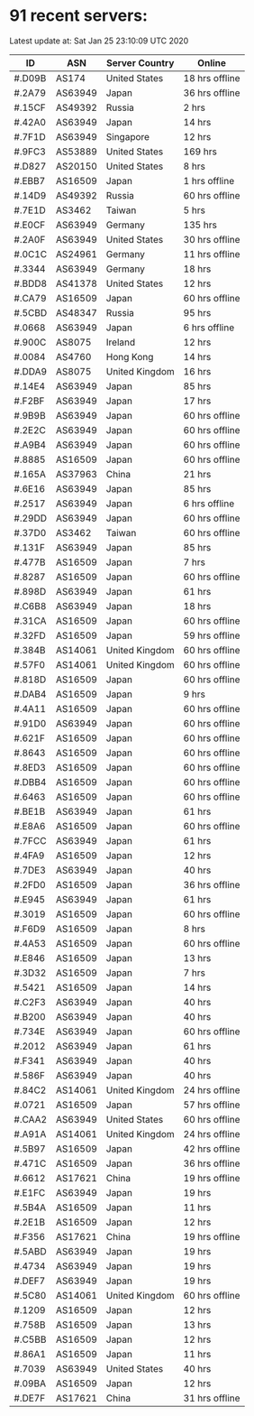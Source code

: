 # 91 recent servers:

Latest update at: Sat Jan 25 23:10:09 UTC 2020

| ID | ASN | Server Country | Online |
| -- | --- | -------------- | ------ |
| #.D09B | AS174 | United States | 18 hrs offline |
| #.2A79 | AS63949 | Japan | 36 hrs offline |
| #.15CF | AS49392 | Russia | 2 hrs |
| #.42A0 | AS63949 | Japan | 14 hrs |
| #.7F1D | AS63949 | Singapore | 12 hrs |
| #.9FC3 | AS53889 | United States | 169 hrs |
| #.D827 | AS20150 | United States | 8 hrs |
| #.EBB7 | AS16509 | Japan | 1 hrs offline |
| #.14D9 | AS49392 | Russia | 60 hrs offline |
| #.7E1D | AS3462 | Taiwan | 5 hrs |
| #.E0CF | AS63949 | Germany | 135 hrs |
| #.2A0F | AS63949 | United States | 30 hrs offline |
| #.0C1C | AS24961 | Germany | 11 hrs offline |
| #.3344 | AS63949 | Germany | 18 hrs |
| #.BDD8 | AS41378 | United States | 12 hrs |
| #.CA79 | AS16509 | Japan | 60 hrs offline |
| #.5CBD | AS48347 | Russia | 95 hrs |
| #.0668 | AS63949 | Japan | 6 hrs offline |
| #.900C | AS8075 | Ireland | 12 hrs |
| #.0084 | AS4760 | Hong Kong | 14 hrs |
| #.DDA9 | AS8075 | United Kingdom | 16 hrs |
| #.14E4 | AS63949 | Japan | 85 hrs |
| #.F2BF | AS63949 | Japan | 17 hrs |
| #.9B9B | AS63949 | Japan | 60 hrs offline |
| #.2E2C | AS63949 | Japan | 60 hrs offline |
| #.A9B4 | AS63949 | Japan | 60 hrs offline |
| #.8885 | AS16509 | Japan | 60 hrs offline |
| #.165A | AS37963 | China | 21 hrs |
| #.6E16 | AS63949 | Japan | 85 hrs |
| #.2517 | AS63949 | Japan | 6 hrs offline |
| #.29DD | AS63949 | Japan | 60 hrs offline |
| #.37D0 | AS3462 | Taiwan | 60 hrs offline |
| #.131F | AS63949 | Japan | 85 hrs |
| #.477B | AS16509 | Japan | 7 hrs |
| #.8287 | AS16509 | Japan | 60 hrs offline |
| #.898D | AS63949 | Japan | 61 hrs |
| #.C6B8 | AS63949 | Japan | 18 hrs |
| #.31CA | AS16509 | Japan | 60 hrs offline |
| #.32FD | AS16509 | Japan | 59 hrs offline |
| #.384B | AS14061 | United Kingdom | 60 hrs offline |
| #.57F0 | AS14061 | United Kingdom | 60 hrs offline |
| #.818D | AS16509 | Japan | 60 hrs offline |
| #.DAB4 | AS16509 | Japan | 9 hrs |
| #.4A11 | AS16509 | Japan | 60 hrs offline |
| #.91D0 | AS63949 | Japan | 60 hrs offline |
| #.621F | AS16509 | Japan | 60 hrs offline |
| #.8643 | AS16509 | Japan | 60 hrs offline |
| #.8ED3 | AS16509 | Japan | 60 hrs offline |
| #.DBB4 | AS16509 | Japan | 60 hrs offline |
| #.6463 | AS16509 | Japan | 60 hrs offline |
| #.BE1B | AS63949 | Japan | 61 hrs |
| #.E8A6 | AS16509 | Japan | 60 hrs offline |
| #.7FCC | AS63949 | Japan | 61 hrs |
| #.4FA9 | AS16509 | Japan | 12 hrs |
| #.7DE3 | AS63949 | Japan | 40 hrs |
| #.2FD0 | AS16509 | Japan | 36 hrs offline |
| #.E945 | AS63949 | Japan | 61 hrs |
| #.3019 | AS16509 | Japan | 60 hrs offline |
| #.F6D9 | AS16509 | Japan | 8 hrs |
| #.4A53 | AS16509 | Japan | 60 hrs offline |
| #.E846 | AS16509 | Japan | 13 hrs |
| #.3D32 | AS16509 | Japan | 7 hrs |
| #.5421 | AS16509 | Japan | 14 hrs |
| #.C2F3 | AS63949 | Japan | 40 hrs |
| #.B200 | AS63949 | Japan | 40 hrs |
| #.734E | AS63949 | Japan | 60 hrs offline |
| #.2012 | AS63949 | Japan | 61 hrs |
| #.F341 | AS63949 | Japan | 40 hrs |
| #.586F | AS63949 | Japan | 40 hrs |
| #.84C2 | AS14061 | United Kingdom | 24 hrs offline |
| #.0721 | AS16509 | Japan | 57 hrs offline |
| #.CAA2 | AS63949 | United States | 60 hrs offline |
| #.A91A | AS14061 | United Kingdom | 24 hrs offline |
| #.5B97 | AS16509 | Japan | 42 hrs offline |
| #.471C | AS16509 | Japan | 36 hrs offline |
| #.6612 | AS17621 | China | 19 hrs offline |
| #.E1FC | AS63949 | Japan | 19 hrs |
| #.5B4A | AS16509 | Japan | 11 hrs |
| #.2E1B | AS16509 | Japan | 12 hrs |
| #.F356 | AS17621 | China | 19 hrs offline |
| #.5ABD | AS63949 | Japan | 19 hrs |
| #.4734 | AS63949 | Japan | 19 hrs |
| #.DEF7 | AS63949 | Japan | 19 hrs |
| #.5C80 | AS14061 | United Kingdom | 60 hrs offline |
| #.1209 | AS16509 | Japan | 12 hrs |
| #.758B | AS16509 | Japan | 13 hrs |
| #.C5BB | AS16509 | Japan | 12 hrs |
| #.86A1 | AS16509 | Japan | 11 hrs |
| #.7039 | AS63949 | United States | 40 hrs |
| #.09BA | AS16509 | Japan | 12 hrs |
| #.DE7F | AS17621 | China | 31 hrs offline |

